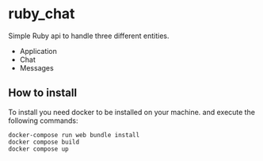 # ruby_chat
Simple Ruby api to handle three different entities. 
- Application
- Chat
- Messages

## How to install

To install you need docker to be installed on your machine. 
and execute the following commands:
```
docker-compose run web bundle install
docker compose build
docker compose up
```